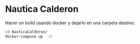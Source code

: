 # Nautica Calderon

Hacer un build usando docker y dejarlo en una carpeta destino:

```bash
cd NauticaCalderon/
docker-compose up  -d
```
